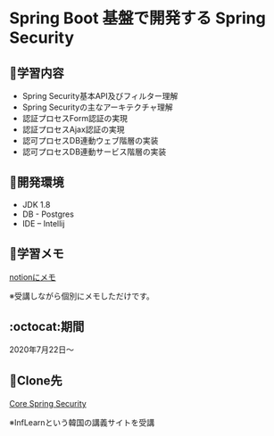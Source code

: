 # Spring Boot 基盤で開発する Spring Security
## :turtle:学習内容
*  Spring Security基本API及びフィルター理解
*  Spring Securityの主なアーキテクチャ理解
*  認証プロセスForm認証の実現
*  認証プロセスAjax認証の実現
*  認可プロセスDB連動ウェブ階層の実装
*  認可プロセスDB連動サービス階層の実装

## :wrench:開発環境
*  JDK 1.8  
*  DB - Postgres
*  IDE – Intellij 

## :memo:学習メモ
[notionにメモ](https://www.notion.so/a820f14d4eb644fca04c355df46d5268?v=7732772c81854d169161000a9bca3271)

※受講しながら個別にメモしただけです。

## :octocat:期間
2020年7月22日～

## :mag_right:Clone先
[Core Spring Security](https://www.inflearn.com/course/%EC%BD%94%EC%96%B4-%EC%8A%A4%ED%94%84%EB%A7%81-%EC%8B%9C%ED%81%90%EB%A6%AC%ED%8B%B0#)　　

※InfLearnという韓国の講義サイトを受講

